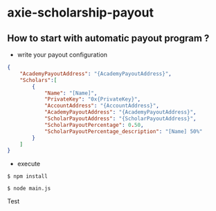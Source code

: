 # axie-scholarship-payout

## How to start with automatic payout program ?

- write your payout configuration

```json
{
    "AcademyPayoutAddress": "{AcademyPayoutAddress}",
    "Scholars":[
        {
            "Name": "[Name]",
            "PrivateKey": "0x{PrivateKey}",
            "AccountAddress": "{AccountAddress}",
            "AcademyPayoutAddress": "{AcademyPayoutAddress}",
            "ScholarPayoutAddress": "{ScholarPayoutAddress}",
            "ScholarPayoutPercentage": 0.50,
            "ScholarPayoutPercentage_description": "[Name] 50%"
        }
    ]
}
```

- execute

```
$ npm install
```

```
$ node main.js
```

Test
